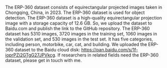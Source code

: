The ERP-360 dataset consists of equirectangular projected images taken in Chongqing, China, in 2023. The ERP-360 dataset is used for object detection. The ERP-360 dataset is a high-quality equirectangular projection image with a storage capacity of 12.6 GB. So, we upload the dataset to Baidu.com and publish the link to the GitHub repository. The ERP-360 dataset has 5310 images, 3720 images in the training set, 1060 images in the validation set, and 530 images in the test set. It has five categories, including person, motorbike, car, cat, and building. We uploaded the ERP-360 dataset to the Baidu cloud disk: https://pan.baidu.com/s/1f-ioprPZi2GTgG27JPVkcg. If researchers in related fields need the ERP-360 dataset, please get in touch with me.
